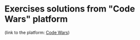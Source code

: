 # Exercises solutions from "Code Wars" platform

(link to the platform: [Code Wars](https://www.codewars.com/))
